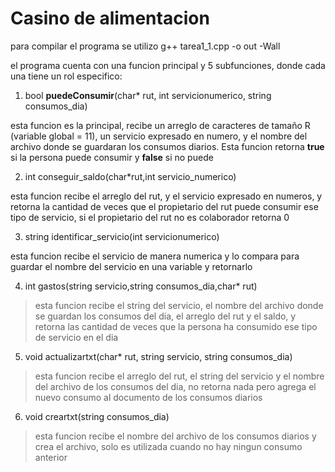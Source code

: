 #   Casino de alimentacion

para compilar el programa se utilizo    g++ tarea1_1.cpp -o out -Wall

el programa cuenta con una funcion principal y 5 subfunciones, donde cada una tiene un rol especifico:

1. bool **puedeConsumir**(char* rut, int servicionumerico, string consumos_dia)

esta funcion es la principal, recibe un arreglo de caracteres de tamaño R (variable global = 11), un servicio expresado en numero, y el nombre del archivo donde se guardaran los consumos diarios. Esta funcion retorna **true** si la persona puede consumir y **false** si no puede

2. int conseguir_saldo(char*rut,int servicio_numerico)

esta funcion recibe el arreglo del rut, y el servicio expresado en numeros, y retorna la cantidad de veces que el propietario del rut puede consumir ese tipo de servicio, si el propietario del rut no es colaborador retorna 0

3. string identificar_servicio(int servicionumerico)

esta funcion recibe el servicio de manera numerica y lo compara para guardar el nombre del servicio en una variable y retornarlo

4. int gastos(string servicio,string consumos_dia,char* rut)

>esta funcion recibe el string del servicio, el nombre del archivo donde se guardan los consumos del dia, el arreglo del rut y el saldo, y retorna las cantidad de veces que la persona ha consumido ese tipo de servicio en el dia

5. void actualizartxt(char* rut, string servicio, string consumos_dia)

>esta funcion recibe el arreglo del rut, el string del servicio y el nombre del archivo de los consumos del dia, no retorna nada pero agrega el nuevo consumo al documento de los consumos diarios

6. void creartxt(string consumos_dia)

>esta funcion recibe el nombre del archivo de los consumos diarios y crea el archivo, solo es utilizada cuando no hay ningun consumo anterior